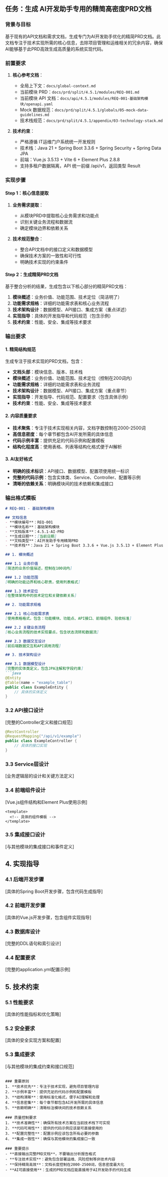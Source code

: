 ## 任务：生成 AI开发助手专用的精简高密度PRD文档

### 背景与目标
基于现有的API文档和需求文档，生成专门为AI开发助手优化的精简PRD文档。此文档专注于技术实现所需的核心信息，去除项目管理和运维相关的冗余内容，确保AI能够基于此PRD高效生成高质量的系统实现代码。

### 前置要求
1. **核心参考文档**：
   - 全局上下文：`docs/global-context.md`
   - 当前模块 PRD：`docs/prd/split/4.5.1/modules/REQ-001.md`
   - 当前模块 API 文档：`docs/api/4.5.1/modules/REQ-001-基础架构模块/openapi.yaml`
   - Mock 数据规范：`docs/prd/split/4.5.1/globals/05-mock-data-guidelines.md`
   - 技术栈规范：`docs/prd/split/4.5.1/appendix/03-technology-stack.md`

2. **技术约束**：
   - 严格遵循 IT运维门户系统统一开发规则
   - 技术栈：Java 21 + Spring Boot 3.3.6 + Spring Security + Spring Data JPA
   - 前端：Vue.js 3.5.13 + Vite 6 + Element Plus 2.8.8
   - 支持多租户数据隔离，API 统一前缀 /api/v1，返回类型 Result<T>

### 实现步骤

#### Step 1：核心信息提取
1. **业务需求提取**：
   - 从模块PRD中提取核心业务需求和功能点
   - 识别关键业务流程和数据流
   - 确定模块边界和依赖关系

2. **技术规范整合**：
   - 整合API文档中的接口定义和数据模型
   - 确保技术方案的一致性和可行性
   - 明确技术实现的约束条件

#### Step 2：生成精简PRD文档
基于整合分析的结果，生成包含以下核心部分的精简PRD文档：

1. **模块概述**：业务价值、功能范围、技术定位（简洁明了）
2. **功能需求规格**：详细的功能需求表和核心业务流程
3. **技术架构设计**：数据模型、API接口、集成方案（重点详述）
4. **实现指导**：具体的开发指导和代码规范（包含示例）
5. **技术约束**：性能、安全、集成等技术要求

### 输出要求

#### 1. 精简结构规范
生成专注于技术实现的PRD文档，包含：
- **文档头部**：模块信息、版本、技术栈
- **模块概述**：业务价值、功能范围、技术定位（控制在200词内）
- **功能需求规格**：详细的功能需求表和业务流程
- **技术架构设计**：数据模型、API接口、集成方案（重点章节）
- **实现指导**：开发指导、代码规范、配置要求（包含具体示例）
- **技术约束**：性能、安全、集成等技术要求

#### 2. 内容质量要求
- **技术聚焦**：专注于技术实现相关内容，文档字数控制在2000-2500词
- **高信息密度**：每个章节都包含AI开发所需的具体信息
- **代码示例丰富**：提供充足的代码示例和配置模板
- **结构化程度高**：使用表格、列表等结构化格式便于AI解析

#### 3. AI友好格式
- **明确的技术标识**：API接口、数据模型、配置项使用统一标识
- **完整的代码示例**：包含实体类、Service、Controller、配置等示例
- **清晰的依赖关系**：明确模块间的技术依赖和集成接口

### 输出格式模板

```markdown
# REQ-001 - 基础架构模块

## 文档信息
- **模块编号**：REQ-001
- **模块名称**：基础架构模块
- **文档版本**：4.5.1-AI-PRD
- **生成日期**：[当前日期]
- **文档类型**：AI开发助手专用精简PRD
- **技术栈**：Java 21 + Spring Boot 3.3.6 + Vue.js 3.5.13 + Element Plus 2.8.8

## 1. 模块概述

### 1.1 业务价值
[简洁的业务价值描述，控制在100词内]

### 1.2 功能范围
[明确的功能边界和核心职责，使用列表格式]

### 1.3 技术定位
[在整体架构中的技术定位和关键依赖关系]

## 2. 功能需求规格

### 2.1 核心功能需求表
[使用表格格式，包含：功能模块、功能点、API接口、前端组件、验收标准]

### 2.2 关键业务流程
[核心业务流程的技术实现要点，包含状态流转和数据流]

### 2.3 数据交互设计
[前后端数据交互和API调用流程]

## 3. 技术架构设计

### 3.1 数据模型设计
[完整的实体类定义，包含JPA注解和字段约束]
```java
@Entity
@Table(name = "example_table")
public class ExampleEntity {
    // 具体的实体定义
}
```

### 3.2 API接口设计
[完整的Controller定义和接口规范]
```java
@RestController
@RequestMapping("/api/v1/example")
public class ExampleController {
    // 具体的接口实现
}
```

### 3.3 Service层设计
[业务逻辑层的设计和关键方法定义]

### 3.4 前端组件设计
[Vue.js组件结构和Element Plus使用示例]
```vue
<template>
  <!-- 具体的组件模板 -->
</template>
```

### 3.5 集成接口设计
[与其他模块的集成接口和事件定义]

## 4. 实现指导

### 4.1 后端开发步骤
[具体的Spring Boot开发步骤，包含代码生成指导]

### 4.2 前端开发步骤
[具体的Vue.js开发步骤，包含组件实现指导]

### 4.3 数据库设计
[完整的DDL语句和索引设计]

### 4.4 配置要求
[完整的application.yml配置示例]

## 5. 技术约束

### 5.1 性能要求
[具体的性能指标和优化策略]

### 5.2 安全要求
[具体的安全实现方案和配置]

### 5.3 集成要求
[与其他模块的集成约束和接口规范]
```

### 重要原则
1. **技术优先**：专注于技术实现，避免项目管理内容
2. **示例丰富**：提供充足的代码示例和配置模板
3. **结构清晰**：使用标准化格式，便于AI理解和处理
4. **信息密集**：每个章节都包含AI开发所需的具体信息
5. **依赖明确**：清晰标注模块间的技术依赖关系

### 质量控制要求
1. **技术准确性**：确保所有技术方案在当前技术栈下可实现
2. **代码可用性**：提供的代码示例应该是可直接使用的
3. **配置完整性**：配置示例应该包含所有必要的参数
4. **集成一致性**：确保与其他模块的集成接口一致

### 重要提示
- **直接输出完整PRD文档**，不要输出分析报告格式
- **专注技术实现**：避免包含部署运维、风险控制等非技术内容
- **保持精简高效**：文档长度控制在2000-2500词，信息密度最大化
- **AI可直接使用**：生成的PRD文档应能直接用于AI开发助手的代码生成
